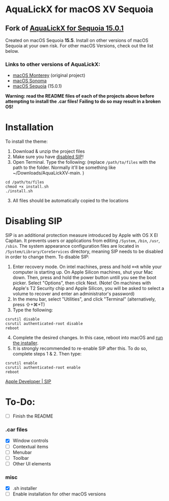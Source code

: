 # AquaLickX for macOS XV Sequoia


## Fork of [AquaLickX for Sequoia 15.0.1](https://github.com/VisualisationExpo/AquaLickX-SequoiaEdition)

Created on macOS Sequoia **15.5**. Install on other versions of macOS Sequoia at your own risk.
For other macOS Versions, check out the list below.

### Links to other versions of AquaLickX:
- [macOS Monterey](https://github.com/VisualisationExpo/AquaLickX) (original project)
- [macOS Sonoma](https://github.com/VisualisationExpo/AquaLickX-Sonoma145Edition)
- [macOS Sequoia](https://github.com/VisualisationExpo/AquaLickX-SequoiaEdition) (15.0.1)

**Warning: read the README files of each of the projects above before attempting to install the .car files! Failing to do so may result in a broken OS!**


# Installation

To install the theme:
1. Download & unzip the project files
2. Make sure you have [disabled SIP](#disabling-sip)!
3. Open Terminal. Type the following: (replace `/path/to/files` with the path to the folder. Normally it'll be something like ~/Downloads/AquaLickXV-main. )
```
cd /path/to/files
chmod +x install.sh
./install.sh
```
3. All files should be automatically copied to the locations

# Disabling SIP
SIP is an additional protection measure introduced by Apple with OS X El Capitan. It prevents users or applications from editing `/System`, `/bin`, `/usr`, `/sbin`. The system appearance configuration files are located in `/System/Library/CoreServices` directory, meaning SIP needs to be disabled in order to change them. To disable SIP:
1. Enter recovery mode. On intel machines, press and hold `⌘+R` while your computer is starting up. On Apple Silicon machines, shut your Mac down. Then, press and hold the power button untill you see the boot picker. Select "Options", then click Next. 
(Note! On machines with Apple's T2 Security chip and Apple Silicon, you will be asked to select a volume to recover and enter an administrator's password)
2. In the menu bar, select "Utilities", and click "Terminal" (alternatively, press ⇧+⌘+T)
3. Type the following:
```
csrutil disable
csrutil authenticated-root disable
reboot
```
4. Complete the desired changes. In this case, reboot into macOS and [run the installer](#installation).
5. It is strongly recommended to re-enable SIP after this. To do so, complete steps 1 & 2. Then type:
```
csrutil enable
csrutil authenticated-root enable
reboot
```

[Apple Developer | SIP](https://developer.apple.com/documentation/security/disabling-and-enabling-system-integrity-protection)


# To-Do:

- [ ] Finish the README

### .car files
- [x] Window controls
- [ ] Contextual items
- [ ] Menubar
- [ ] Toolbar
- [ ] Other UI elements

### misc
- [x] .sh installer
- [ ] Enable installation for other macOS versions